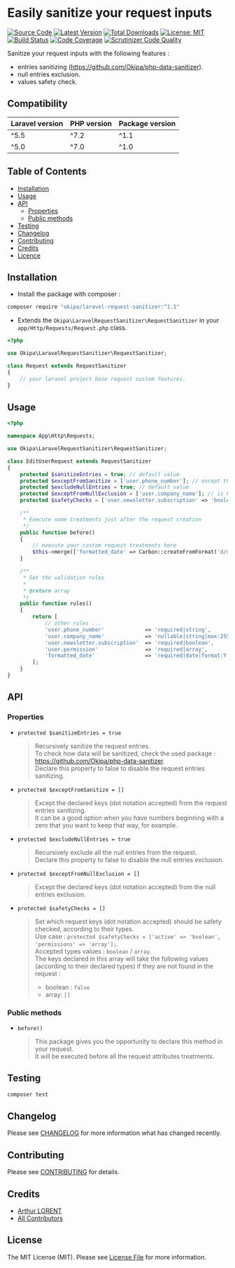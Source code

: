 # Easily sanitize your request inputs

[![Source Code](https://img.shields.io/badge/source-okipa/php--data--sanitizer-blue.svg)](https://github.com/Okipa/laravel-request-sanitizer)
[![Latest Version](https://img.shields.io/github/release/okipa/laravel-request-sanitizer.svg?style=flat-square)](https://github.com/Okipa/laravel-request-sanitizer/releases)
[![Total Downloads](https://img.shields.io/packagist/dt/okipa/laravel-request-sanitizer.svg?style=flat-square)](https://packagist.org/packages/okipa/laravel-request-sanitizer)
[![License: MIT](https://img.shields.io/badge/License-MIT-blue.svg)](https://opensource.org/licenses/MIT)
[![Build Status](https://scrutinizer-ci.com/g/Okipa/laravel-request-sanitizer/badges/build.png?b=master)](https://scrutinizer-ci.com/g/Okipa/laravel-request-sanitizer/build-status/master)
[![Code Coverage](https://scrutinizer-ci.com/g/Okipa/laravel-request-sanitizer/badges/coverage.png?b=master)](https://scrutinizer-ci.com/g/Okipa/laravel-request-sanitizer/?branch=master)
[![Scrutinizer Code Quality](https://scrutinizer-ci.com/g/Okipa/laravel-request-sanitizer/badges/quality-score.png?b=master)](https://scrutinizer-ci.com/g/Okipa/laravel-request-sanitizer/?branch=master)

Sanitize your request inputs with the following features :
- entries sanitizing (https://github.com/Okipa/php-data-sanitizer).
- null entries exclusion.
- values safety check.

## Compatibility

| Laravel version | PHP version | Package version |
|---|---|---|
| ^5.5 | ^7.2 | ^1.1 |
| ^5.0 | ^7.0 | ^1.0 |

## Table of Contents
- [Installation](#installation)
- [Usage](#usage)
- [API](#api)
  - [Properties](#properties)
  - [Public methods](#public-methods)
- [Testing](#testing)
- [Changelog](#changelog)
- [Contributing](#contributing)
- [Credits](#credits)
- [Licence](#license)

## Installation

- Install the package with composer :
```bash
composer require "okipa/laravel-request-sanitizer:^1.1"
```

- Extends the `Okipa\LaravelRequestSanitizer\RequestSanitizer` in your `app/Http/Requests/Request.php` class.

```php
<?php

use Okipa\LaravelRequestSanitizer\RequestSanitizer;

class Request extends RequestSanitizer
{
    // your laravel project base request custom features.
}
```

## Usage

```php
<?php

namespace App\Http\Requests;

use Okipa\LaravelRequestSanitizer\RequestSanitizer;

class EditUserRequest extends RequestSanitizer
{
    protected $sanitizeEntries = true; // default value
    protected $exceptFromSanitize = ['user.phone_number']; // except the phone number from the sanitizing treatment in order to keep the phone number first zero (example : 0240506070)
    protected $excludeNullEntries = true; // default value
    protected $exceptFromNullExclusion = ['user.company_name']; // is kept in the request keys even if its value is null
    protected $safetyChecks = ['user.newsletter.subscription' => 'boolean', 'user.permissions' => 'array']; // will make sure that the declared keys will be returned with a default value if not found in the request

    /**
     * Execute some treatments just after the request creation
     */
    public function before()
    {
        // execute your custom request treatments here
        $this->merge(['formatted_date' => Carbon::createFromFormat('d/m/Y H:i:s', $this->input('user.created_at')->toDateTimeString()]);
    }

    /**
     * Set the validation rules
     *
     * @return array
     */
    public function rules()
    {
        return [
            // other rules ...
            'user.phone_number'             => 'required|string',
            'user.company_name'             => 'nullable|string|max:255',
            'user.newsletter.subscription'  => 'required|boolean',
            'user.permission'               => 'required|array',
            'formatted_date'                => 'required|date|format:Y-m-d H:i:s'
        ];
    }
}
```

## API

### Properties

- `protected $sanitizeEntries = true`
    > Recursively sanitize the request entries.  
    > To check how data will be sanitized, check the used package : https://github.com/Okipa/php-data-sanitizer.  
    > Declare this property to false to disable the request entries sanitizing.
- `protected $exceptFromSanitize = []`
    > Except the declared keys (dot notation accepted) from the request entries sanitizing.  
    > It can be a good option when you have numbers beginning with a zero that you want to keep that way, for example.
- `protected $excludeNullEntries = true`
    > Recursively exclude all the null entries from the request.  
    > Declare this property to false to disable the null entries exclusion.
- `protected $exceptFromNullExclusion = []`
    > Except the declared keys (dot notation accepted) from the null entries exclusion.
- `protected $safetyChecks = []`
    > Set which request keys (dot notation accepted) should be safety checked, according to their types.  
    > Use case : `protected $safetyChecks = ['active' => 'boolean', 'permissions' => 'array'];`.  
    > Accepted types values : `boolean` / `array`.  
    > The keys declared in this array will take the following values (according to their declared types) if they are not found in the request :  
    > - boolean : `false`
    > - array: `[]`

### Public methods

- `before()`
    > This package gives you the opportunity to declare this method in your request.  
    > It will be executed before all the request attributes treatments.

## Testing

``` bash
composer test
```

## Changelog

Please see [CHANGELOG](CHANGELOG.md) for more information what has changed recently.

## Contributing

Please see [CONTRIBUTING](CONTRIBUTING.md) for details.

## Credits

- [Arthur LORENT](https://github.com/okipa)
- [All Contributors](../../contributors)

## License

The MIT License (MIT). Please see [License File](LICENSE.md) for more information.